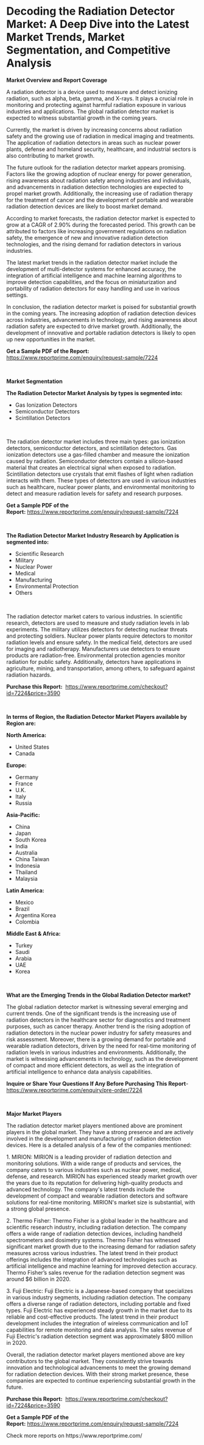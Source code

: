 <p><h1>Decoding the Radiation Detector Market: A Deep Dive into the Latest Market Trends, Market Segmentation, and Competitive Analysis</h1></p><p><strong>Market Overview and Report Coverage</strong></p>
<p><p>A radiation detector is a device used to measure and detect ionizing radiation, such as alpha, beta, gamma, and X-rays. It plays a crucial role in monitoring and protecting against harmful radiation exposure in various industries and applications. The global radiation detector market is expected to witness substantial growth in the coming years.</p><p>Currently, the market is driven by increasing concerns about radiation safety and the growing use of radiation in medical imaging and treatments. The application of radiation detectors in areas such as nuclear power plants, defense and homeland security, healthcare, and industrial sectors is also contributing to market growth.</p><p>The future outlook for the radiation detector market appears promising. Factors like the growing adoption of nuclear energy for power generation, rising awareness about radiation safety among industries and individuals, and advancements in radiation detection technologies are expected to propel market growth. Additionally, the increasing use of radiation therapy for the treatment of cancer and the development of portable and wearable radiation detection devices are likely to boost market demand.</p><p>According to market forecasts, the radiation detector market is expected to grow at a CAGR of 2.90% during the forecasted period. This growth can be attributed to factors like increasing government regulations on radiation safety, the emergence of new and innovative radiation detection technologies, and the rising demand for radiation detectors in various industries.</p><p>The latest market trends in the radiation detector market include the development of multi-detector systems for enhanced accuracy, the integration of artificial intelligence and machine learning algorithms to improve detection capabilities, and the focus on miniaturization and portability of radiation detectors for easy handling and use in various settings.</p><p>In conclusion, the radiation detector market is poised for substantial growth in the coming years. The increasing adoption of radiation detection devices across industries, advancements in technology, and rising awareness about radiation safety are expected to drive market growth. Additionally, the development of innovative and portable radiation detectors is likely to open up new opportunities in the market.</p></p>
<p><strong>Get a Sample PDF of the Report:</strong> <a href="https://www.reportprime.com/enquiry/request-sample/7224">https://www.reportprime.com/enquiry/request-sample/7224</a></p>
<p>&nbsp;</p>
<p><strong>Market Segmentation</strong></p>
<p><strong>The Radiation Detector Market Analysis by types is segmented into:</strong></p>
<p><ul><li>Gas Ionization Detectors</li><li>Semiconductor Detectors</li><li>Scintillation Detectors</li></ul></p>
<p>&nbsp;</p>
<p><p>The radiation detector market includes three main types: gas ionization detectors, semiconductor detectors, and scintillation detectors. Gas ionization detectors use a gas-filled chamber and measure the ionization caused by radiation. Semiconductor detectors contain a silicon-based material that creates an electrical signal when exposed to radiation. Scintillation detectors use crystals that emit flashes of light when radiation interacts with them. These types of detectors are used in various industries such as healthcare, nuclear power plants, and environmental monitoring to detect and measure radiation levels for safety and research purposes.</p></p>
<p><strong>Get a Sample PDF of the Report:</strong>&nbsp;<a href="https://www.reportprime.com/enquiry/request-sample/7224">https://www.reportprime.com/enquiry/request-sample/7224</a></p>
<p>&nbsp;</p>
<p><strong>The Radiation Detector Market Industry Research by Application is segmented into:</strong></p>
<p><ul><li>Scientific Research</li><li>Military</li><li>Nuclear Power</li><li>Medical</li><li>Manufacturing</li><li>Environmental Protection</li><li>Others</li></ul></p>
<p>&nbsp;</p>
<p><p>The radiation detector market caters to various industries. In scientific research, detectors are used to measure and study radiation levels in lab experiments. The military utilizes detectors for detecting nuclear threats and protecting soldiers. Nuclear power plants require detectors to monitor radiation levels and ensure safety. In the medical field, detectors are used for imaging and radiotherapy. Manufacturers use detectors to ensure products are radiation-free. Environmental protection agencies monitor radiation for public safety. Additionally, detectors have applications in agriculture, mining, and transportation, among others, to safeguard against radiation hazards.</p></p>
<p><strong>Purchase this Report:</strong>&nbsp; <a href="https://www.reportprime.com/checkout?id=7224&price=3590">https://www.reportprime.com/checkout?id=7224&price=3590</a></p>
<p>&nbsp;</p>
<p><strong>In terms of Region, the Radiation Detector Market Players available by Region are:</strong></p>
<p>
    <p> <strong> North America: </strong>
        <ul>
            <li>United States</li>
            <li>Canada</li>
        </ul>
        </p> 
    <p> <strong> Europe: </strong>
        <ul>
            <li>Germany</li>
            <li>France</li>
            <li>U.K.</li>
            <li>Italy</li>
            <li>Russia</li>
        </ul>
        </p> 
    <p> <strong> Asia-Pacific: </strong>
        <ul>
            <li>China</li>
            <li>Japan</li>
            <li>South Korea</li>
            <li>India</li>
            <li>Australia</li>
            <li>China Taiwan</li>
            <li>Indonesia</li>
            <li>Thailand</li>
            <li>Malaysia</li>
        </ul>
        </p> 
    <p> <strong> Latin America: </strong>
        <ul>
            <li>Mexico</li>
            <li>Brazil</li>
            <li>Argentina Korea</li>
            <li>Colombia</li>
        </ul>
        </p> 
    <p> <strong> Middle East & Africa: </strong>
        <ul>
            <li>Turkey</li>
            <li>Saudi</li>
            <li>Arabia</li>
            <li>UAE</li>
            <li>Korea</li>
        </ul>
    </p>
    </p>
<p>&nbsp;</p>
<p><strong>What are the Emerging Trends in the Global Radiation Detector market?</strong></p>
<p><p>The global radiation detector market is witnessing several emerging and current trends. One of the significant trends is the increasing use of radiation detectors in the healthcare sector for diagnostics and treatment purposes, such as cancer therapy. Another trend is the rising adoption of radiation detectors in the nuclear power industry for safety measures and risk assessment. Moreover, there is a growing demand for portable and wearable radiation detectors, driven by the need for real-time monitoring of radiation levels in various industries and environments. Additionally, the market is witnessing advancements in technology, such as the development of compact and more efficient detectors, as well as the integration of artificial intelligence to enhance data analysis capabilities.</p></p>
<p><strong>Inquire or Share Your Questions If Any Before Purchasing This Report</strong>- <a href="https://www.reportprime.com/enquiry/pre-order/7224">https://www.reportprime.com/enquiry/pre-order/7224</a></p>
<p>&nbsp;</p>
<p><strong>Major Market Players</strong></p>
<p><p>The radiation detector market players mentioned above are prominent players in the global market. They have a strong presence and are actively involved in the development and manufacturing of radiation detection devices. Here is a detailed analysis of a few of the companies mentioned:</p><p>1. MIRION: MIRION is a leading provider of radiation detection and monitoring solutions. With a wide range of products and services, the company caters to various industries such as nuclear power, medical, defense, and research. MIRION has experienced steady market growth over the years due to its reputation for delivering high-quality products and advanced technology. The company's latest trends include the development of compact and wearable radiation detectors and software solutions for real-time monitoring. MIRION's market size is substantial, with a strong global presence.</p><p>2. Thermo Fisher: Thermo Fisher is a global leader in the healthcare and scientific research industry, including radiation detection. The company offers a wide range of radiation detection devices, including handheld spectrometers and dosimetry systems. Thermo Fisher has witnessed significant market growth due to the increasing demand for radiation safety measures across various industries. The latest trend in their product offerings includes the integration of advanced technologies such as artificial intelligence and machine learning for improved detection accuracy. Thermo Fisher’s sales revenue for the radiation detection segment was around $6 billion in 2020.</p><p>3. Fuji Electric: Fuji Electric is a Japanese-based company that specializes in various industry segments, including radiation detection. The company offers a diverse range of radiation detectors, including portable and fixed types. Fuji Electric has experienced steady growth in the market due to its reliable and cost-effective products. The latest trend in their product development includes the integration of wireless communication and IoT capabilities for remote monitoring and data analysis. The sales revenue of Fuji Electric's radiation detection segment was approximately $800 million in 2020.</p><p>Overall, the radiation detector market players mentioned above are key contributors to the global market. They consistently strive towards innovation and technological advancements to meet the growing demand for radiation detection devices. With their strong market presence, these companies are expected to continue experiencing substantial growth in the future.</p></p>
<p><strong>Purchase this Report:</strong>&nbsp;&nbsp;<a href="https://www.reportprime.com/checkout?id=7224&price=3590">https://www.reportprime.com/checkout?id=7224&price=3590</a></p>
<p></p>
<p><strong>Get a Sample PDF of the Report:</strong>&nbsp;<a href="https://www.reportprime.com/enquiry/request-sample/7224">https://www.reportprime.com/enquiry/request-sample/7224</a></p>
<p>Check more reports on https://www.reportprime.com/</p>